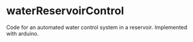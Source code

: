 waterReservoirControl
=====================

Code for an automated water control system in a reservoir. Implemented with arduino.
